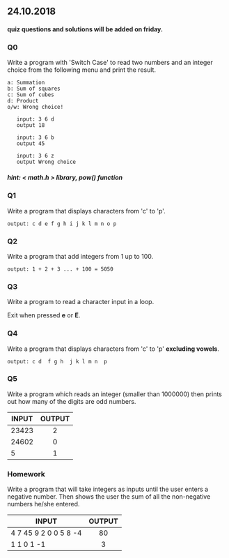 ## 24.10.2018

#### quiz questions and solutions will be added on friday.

### Q0


Write a program with 'Switch Case' to read two numbers and an integer choice from the following menu and print the result.
         
    a: Summation
    b: Sum of squares
    c: Sum of cubes
    d: Product
    o/w: Wrong choice!
    
       input: 3 6 d
       output 18
       
       input: 3 6 b
       output 45
       
       input: 3 6 z
       output Wrong choice
  
##### hint:  < math.h > library, pow() function

### Q1

Write a program that displays characters from 'c' to 'p'.

    output: c d e f g h i j k l m n o p




### Q2

Write a program that add integers from 1 up to 100. 

    output: 1 + 2 + 3 ... + 100 = 5050



### Q3

Write a program to read a character input in a loop.

Exit when pressed **e** or **E**.


### Q4

Write a program that displays characters from 'c' to 'p' **excluding vowels**.

    output: c d  f g h  j k l m n  p

### Q5

Write a program which reads an integer (smaller than 1000000)  then prints out how many of the digits are odd numbers. 


| INPUT      | OUTPUT    |         
| ---------  |:---------:| 
| 23423      | 2 | 
| 24602      | 0 | 
| 5          | 1 |




### Homework

Write a program that will take integers as inputs until the user enters a negative number. Then shows the user the sum of all the non-negative numbers he/she entered.


| INPUT      | OUTPUT    |         
| ---------  |:---------:| 
| 4 7 45 9 2 0 0 5 8 -4     | 80 | 
| 1 1 0 1 -1          | 3 |


